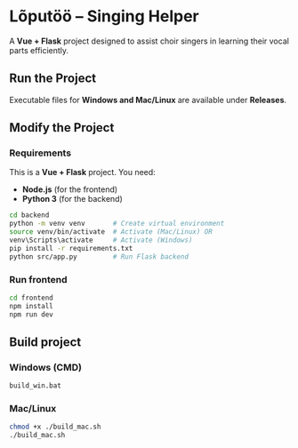# Lõputöö – Singing Helper

A **Vue + Flask** project designed to assist choir singers in learning their vocal parts efficiently.

## Run the Project
Executable files for **Windows and Mac/Linux** are available under **Releases**.

## Modify the Project

### Requirements
This is a **Vue + Flask** project. You need:
- **Node.js** (for the frontend)
- **Python 3** (for the backend)

```sh
cd backend
python -m venv venv       # Create virtual environment
source venv/bin/activate  # Activate (Mac/Linux) OR
venv\Scripts\activate     # Activate (Windows)
pip install -r requirements.txt
python src/app.py         # Run Flask backend
```

### Run frontend

```sh
cd frontend
npm install
npm run dev
```

## Build project
### Windows (CMD)
```sh
build_win.bat
```

### Mac/Linux
```sh
chmod +x ./build_mac.sh
./build_mac.sh
```